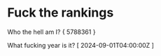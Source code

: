 # Fuck the rankings

Who the hell am I?
{ 5788361 }

What fucking year is it?
[ 2024-09-01T04:00:00Z ]

